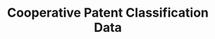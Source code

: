 ---
bigquery: https://console.cloud.google.com/bigquery?p=patents-public-data&d=cpc&page=dataset
citation: '“Cooperative Patent Classification” by the EPO and USPTO, for public use. '
contributors: EPO, USPTO
cost: None
description: Cooperative Patent Classification Data contains the scheme and definitions
  of the Cooperative Patent Classification system for classifying patent documents.
  The CPC is the result of a partnership between the EPO and the USPTO in their joint
  effort to develop a common, internationally compatible classification system for
  technical documents, in particular patent publications, which will be used by both
  offices in the patent granting process
documentation: https://www.cooperativepatentclassification.org/cpcSchemeAndDefinitions
last_edit: 04/13/2022, 03:14:13
location: https://www.cooperativepatentclassification.org/index
maintained_by: USPTO, EPO
schema_fields:
- titleFull
- title_part
- ipc_concordant
- application_references
- child_groups
- not_allocatable
- date_revised
- informativeReferences
- definition
- glossary
- children
- title_full
- breakdown_code
- status
- dateRevised
- level
- limitingReferences
- sizeCache
- additional_only
- residual_references
- limiting_references
- informative_references
- childGroups
- breakdownCode
- titlePart
- residualReferences
- notAllocatable
- synonyms
- applicationReferences
- parents
- symbol
- ipcConcordant
shortname: cooperative_patent_classification
tags:
- patents
- science
title: Cooperative Patent Classification Data
uuid: 984374a7-16e9-4b35-9445-458daceb01bf
---